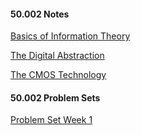 #### 50.002 Notes
[Basics of Information Theory](https://natalieagus.github.io/50002/basics_of_information.html)

[The Digital Abstraction](https://natalieagus.github.io/50002/the_digital_abstraction.html)

[The CMOS Technology](https://natalieagus.github.io/50002/cmos_technology.html)

#### 50.002 Problem Sets
[Problem Set Week 1](https://natalieagus.github.io/50002/PS1/)

